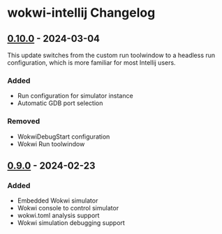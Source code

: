 <!-- Keep a Changelog guide -> https://keepachangelog.com -->

# wokwi-intellij Changelog

## [0.10.0] - 2024-03-04

This update switches from the custom run toolwindow
to a headless run configuration, which is more familiar for
most Intellij users.

### Added
- Run configuration for simulator instance
- Automatic GDB port selection

### Removed
- WokwiDebugStart configuration
- Wokwi Run toolwindow

## [0.9.0] - 2024-02-23

### Added

- Embedded Wokwi simulator
- Wokwi console to control simulator
- wokwi.toml analysis support
- Wokwi simulation debugging support

[Unreleased]: https://github.com/Jozott00/wokwi-intellij/compare/v0.10.0...HEAD
[0.10.0]: https://github.com/Jozott00/wokwi-intellij/commits/v0.10.0
[0.9.0]: https://github.com/Jozott00/wokwi-intellij/commits/v0.9.0

